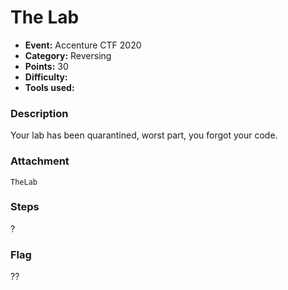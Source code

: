 # The Lab

* **Event:** Accenture CTF 2020
* **Category:** Reversing  
* **Points:** 30  
* **Difficulty:** 
* **Tools used:** 

### Description

Your lab has been quarantined, worst part, you forgot your code.

### Attachment

`TheLab`

### Steps

?

### Flag

??
